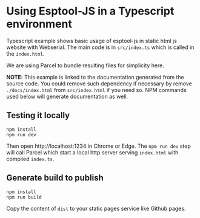 # Using Esptool-JS in a Typescript environment

Typescript example shows basic usage of esptool-js in static html js website with Webserial. The main code is in `src/index.ts` which is called in the `index.html`. 

We are using Parcel to bundle resulting files for simplicity here.

**NOTE:** This example is linked to the documentation generated from the source code. You could remove such dependency if necessary by remove `./docs/index.html` from `src/index.html` if you need so. NPM commands used below will generate documentation as well.

## Testing it locally

```
npm install
npm run dev
```

Then open http://localhost:1234 in Chrome or Edge. The `npm run dev` step will call Parcel which start a local http server serving `index.html` with compiled `index.ts`.

## Generate build to publish

```
npm install
npm run build
```

Copy the content of `dist` to your static pages service like Github pages.